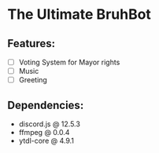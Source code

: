 # The Ultimate BruhBot

## Features:
- [ ] Voting System for Mayor rights
- [ ] Music
- [ ] Greeting

## Dependencies:
- discord.js @ 12.5.3
- ffmpeg @ 0.0.4
- ytdl-core @ 4.9.1
